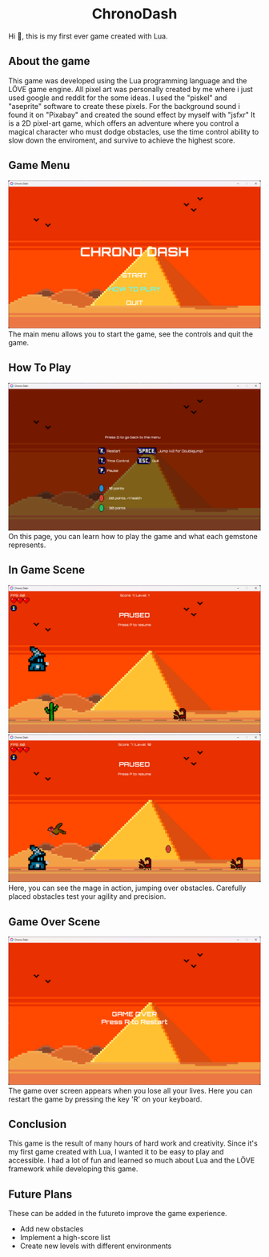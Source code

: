 <h1 align="center">ChronoDash</h1>
Hi 👋, this is my first ever game created with Lua. 

## About the game
This game was developed using the Lua programming language and the LÖVE game engine. All pixel art was personally created by me where i just used google and reddit for the some ideas.
I used the "piskel" and "aseprite" software to create these pixels. For the background sound i found it on "Pixabay" and created the sound effect by myself with "jsfxr"
It is a 2D pixel-art game, which offers an adventure where you control a magical character who must dodge obstacles, use the time control ability to slow down the enviroment, and survive to achieve the highest score.

## Game Menu
![](screenshots/GameMenu.png)
The main menu allows you to start the game, see the controls and quit the game.

## How To Play
![](screenshots/HowToPlay.png)
On this page, you can learn how to play the game and what each gemstone represents.

## In Game Scene
![](screenshots/InGame_1.png)
![](screenshots/InGame_2.png)
Here, you can see the mage in action, jumping over obstacles. Carefully placed obstacles test your agility and precision.

## Game Over Scene
![](screenshots/GameOver.png)
The game over screen appears when you lose all your lives. Here you can restart the game by pressing the key 'R' on your keyboard.

## Conclusion
This game is the result of many hours of hard work and creativity. Since it's my first game created with Lua, I wanted it to be easy to play and accessible.
I had a lot of fun and learned so much about Lua and the LÖVE framework while developing this game.


## Future Plans
These can be added in the futureto improve the game experience.
- Add new obstacles
- Implement a high-score list
- Create new levels with different environments
